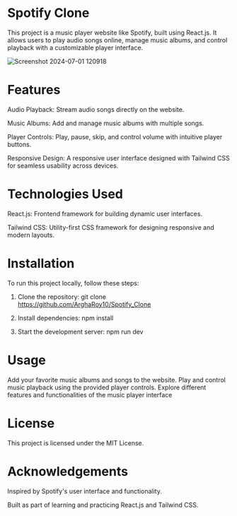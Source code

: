 # Spotify Clone
This project is a music player website like Spotify, built using React.js. It allows users to play audio songs online, manage music albums, and control playback with a customizable player interface.

![Screenshot 2024-07-01 120918](https://github.com/ArghaRoy10/Spotify_Clone/assets/135490193/49112af4-c4b3-420a-872e-f23b7e5e4107)



# Features
Audio Playback: Stream audio songs directly on the website.

Music Albums: Add and manage music albums with multiple songs.

Player Controls: Play, pause, skip, and control volume with intuitive player buttons.

Responsive Design: A responsive user interface designed with Tailwind CSS for seamless usability across devices.

# Technologies Used
React.js: Frontend framework for building dynamic user interfaces.

Tailwind CSS: Utility-first CSS framework for designing responsive and modern layouts.
# Installation
To run this project locally, follow these steps:

1. Clone the repository: git clone https://github.com/ArghaRoy10/Spotify_Clone

2. Install dependencies: npm install

3. Start the development server: npm run dev
   
# Usage
Add your favorite music albums and songs to the website.
Play and control music playback using the provided player controls.
Explore different features and functionalities of the music player interface

# License
This project is licensed under the MIT License. 

# Acknowledgements
Inspired by Spotify's user interface and functionality.

Built as part of learning and practicing React.js and Tailwind CSS.
